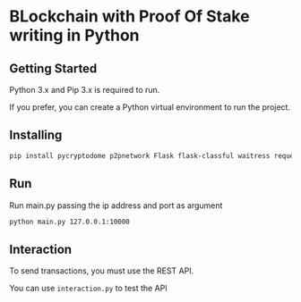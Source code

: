 # BLockchain with Proof Of Stake writing in Python

## Getting Started

Python 3.x and Pip 3.x is required to run.

If you prefer, you can create a Python virtual environment to run the project.

## Installing

``` bash
pip install pycryptodome p2pnetwork Flask flask-classful waitress requests jsonify jsonpickle
```

## Run

Run main.py passing the ip address and port as argument
``` bash
python main.py 127.0.0.1:10000
```

## Interaction

To send transactions, you must use the REST API.

You can use `interaction.py` to test the API